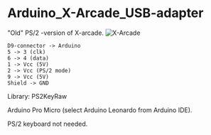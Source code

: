 # Arduino_X-Arcade_USB-adapter

"Old" PS/2 -version of X-arcade.
![X-Arcade](https://github.com/mcgurk/Arduino-USB-HID-RetroJoystickAdapter/raw/master/Images/x-arcade-dual-joystick.jpg)

```
D9-connector -> Arduino
5 -> 3 (clk)
6 -> 4 (data)
1 -> Vcc (5V)
2 -> Vcc (PS/2 mode)
9 -> Vcc (5V)
Shield -> GND
```
Library:
PS2KeyRaw

Arduino Pro Micro (select Arduino Leonardo from Arduino IDE).

PS/2 keyboard not needed.
